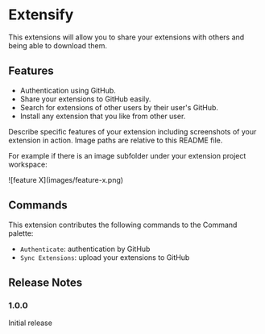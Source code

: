 # Extensify

This extensions will allow you to share your extensions with others and being able to download them.

## Features

- Authentication using GitHub.
- Share your extensions to GitHub easily.
- Search for extensions of other users by their user's GitHub.
- Install any extension that you like from other user.

Describe specific features of your extension including screenshots of your extension in action. Image paths are relative to this README file.

For example if there is an image subfolder under your extension project workspace:

\!\[feature X\]\(images/feature-x.png\)

## Commands

This extension contributes the following commands to the Command palette:

- `Authenticate`: authentication by GitHub
- `Sync Extensions`: upload your extensions to GitHub

## Release Notes

### 1.0.0

Initial release
